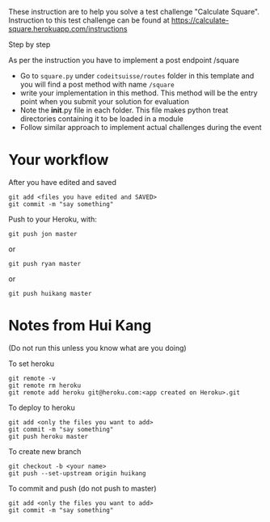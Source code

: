 These instruction are to help you solve a test challenge "Calculate Square". Instruction to this test challenge can be found at https://calculate-square.herokuapp.com/instructions

Step by step

As per the instruction you have to implement a post endpoint /square

- Go to `square.py` under `codeitsuisse/routes` folder in this template and you will find a post method with name  `/square` 
- write your implementation in this method. This method will be the entry point when you submit your solution for evaluation
- Note the __init__.py file in each folder. This file makes python treat directories containing it to be loaded in a module
- Follow similar approach to implement actual challenges during the event



# Your workflow

After you have edited and saved

```
git add <files you have edited and SAVED>
git commit -m "say something"
```



Push to your Heroku, with:

```
git push jon master
```
or
```
git push ryan master
```

or 

```
git push huikang master
```



# Notes from Hui Kang

(Do not run this unless you know what are you doing)

To set heroku

```
git remote -v
git remote rm heroku
git remote add heroku git@heroku.com:<app created on Heroku>.git
```

To deploy to heroku

```
git add <only the files you want to add>
git commit -m "say something"
git push heroku master
```

To create new branch 

```
git checkout -b <your name>
git push --set-upstream origin huikang
```

To commit and push (do not push to master)

```
git add <only the files you want to add>
git commit -m "say something"
```



